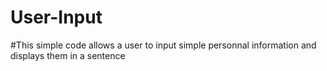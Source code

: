 # User-Input
#This simple code allows a user to input simple personnal information and displays them in a sentence
